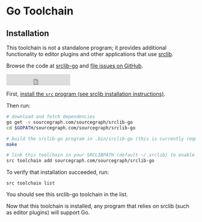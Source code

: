 # Go Toolchain
## Installation

This toolchain is not a standalone program; it provides additional functionality
to editor plugins and other applications that use [srclib](https://srclib.org).

Browse the code at [srclib-go](https://sourcegraph.com/sourcegraph/srclib-go) and [file issues on GitHub](https://github.com/sourcegraph/srclib-go).

<iframe src="http://ghbtns.com/github-btn.html?user=sourcegraph&repo=srclib-go&type=watch&count=true&size=large"
  allowtransparency="true" frameborder="0" scrolling="0" width="170" height="30"></iframe>

First,
[install the `src` program (see srclib installation instructions)](../install.md#install-srclib).

Then run:

```bash
# download and fetch dependencies
go get -v sourcegraph.com/sourcegraph/srclib-go
cd $GOPATH/sourcegraph.com/sourcegraph/srclib-go

# build the srclib-go program in .bin/srclib-go (this is currently required by srclib to discover the program)
make

# link this toolchain in your SRCLIBPATH (default ~/.srclib) to enable it
src toolchain add sourcegraph.com/sourcegraph/srclib-go
```

To verify that installation succeeded, run:

```
src toolchain list
```

You should see this srclib-go toolchain in the list.

Now that this toolchain is installed, any program that relies on srclib (such as
editor plugins) will support Go.
